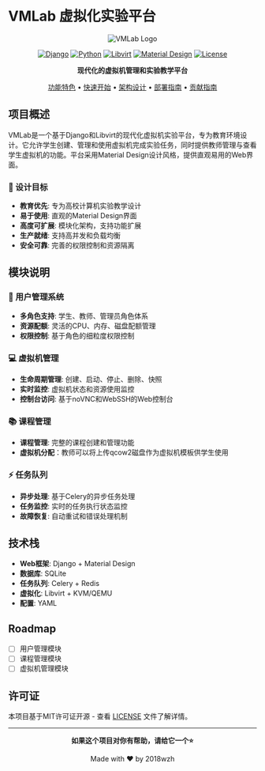 # VMLab 虚拟化实验平台

<div align="center">

![VMLab Logo](https://img.shields.io/badge/VMLab-虚拟化实验平台-blue?style=for-the-badge)

[![Django](https://img.shields.io/badge/Django-4.2.7-green.svg)](https://www.djangoproject.com/)
[![Python](https://img.shields.io/badge/Python-3.10+-blue.svg)](https://www.python.org/)
[![Libvirt](https://img.shields.io/badge/Libvirt-KVM/QEMU-red.svg)](https://libvirt.org/)
[![Material Design](https://img.shields.io/badge/UI-Material_Design-purple.svg)](https://material.io/)
[![License](https://img.shields.io/badge/License-MIT-yellow.svg)](LICENSE)

**现代化的虚拟机管理和实验教学平台**

[功能特色](#功能特色) • [快速开始](#快速开始) • [架构设计](#架构设计) • [部署指南](#部署指南) • [贡献指南](#贡献指南)

</div>

## 项目概述

VMLab是一个基于Django和Libvirt的现代化虚拟机实验平台，专为教育环境设计。它允许学生创建、管理和使用虚拟机完成实验任务，同时提供教师管理与查看学生虚拟机的功能。平台采用Material Design设计风格，提供直观易用的Web界面。

### 🎯 设计目标

- **教育优先**: 专为高校计算机实验教学设计
- **易于使用**: 直观的Material Design界面
- **高度可扩展**: 模块化架构，支持功能扩展
- **生产就绪**: 支持高并发和负载均衡
- **安全可靠**: 完善的权限控制和资源隔离

## 模块说明

### 👥 用户管理系统
- **多角色支持**: 学生、教师、管理员角色体系
- **资源配额**: 灵活的CPU、内存、磁盘配额管理
- **权限控制**: 基于角色的细粒度权限控制

### 💻 虚拟机管理
- **生命周期管理**: 创建、启动、停止、删除、快照
- **实时监控**: 虚拟机状态和资源使用监控
- **控制台访问**: 基于noVNC和WebSSH的Web控制台

### 📚 课程管理
- **课程管理**: 完整的课程创建和管理功能
- **虚拟机分配**：教师可以将上传qcow2磁盘作为虚拟机模板供学生使用

### ⚡ 任务队列
- **异步处理**: 基于Celery的异步任务处理
- **任务监控**: 实时的任务执行状态监控
- **故障恢复**: 自动重试和错误处理机制

## 技术栈
- **Web框架**: Django + Material Design
- **数据库**: SQLite
- **任务队列**: Celery + Redis
- **虚拟化**: Libvirt + KVM/QEMU
- **配置**: YAML

## Roadmap
- [ ] 用户管理模块
- [ ] 课程管理模块
- [ ] 虚拟机管理模块

## 许可证

本项目基于MIT许可证开源 - 查看 [LICENSE](LICENSE) 文件了解详情。

---

<div align="center">

**如果这个项目对你有帮助，请给它一个⭐️**

Made with ❤️ by 2018wzh

</div>